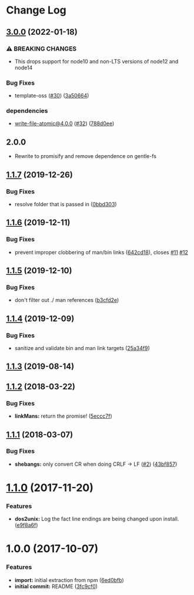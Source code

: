 # Change Log

## [3.0.0](https://www.github.com/npm/bin-links/compare/v2.3.0...v3.0.0) (2022-01-18)


### ⚠ BREAKING CHANGES

* This drops support for node10 and non-LTS versions of node12 and node14

### Bug Fixes

* template-oss ([#30](https://www.github.com/npm/bin-links/issues/30)) ([3a50664](https://www.github.com/npm/bin-links/commit/3a5066464dc3497be7aaa39a19444494c41bc9a9))


### dependencies

* write-file-atomic@4.0.0 ([#32](https://www.github.com/npm/bin-links/issues/32)) ([788d0ee](https://www.github.com/npm/bin-links/commit/788d0ee94841b20651d300acb4b1ca607192efcd))

## 2.0.0

* Rewrite to promisify and remove dependence on gentle-fs

<a name="1.1.7"></a>
## [1.1.7](https://github.com/npm/bin-links/compare/v1.1.6...v1.1.7) (2019-12-26)


### Bug Fixes

* resolve folder that is passed in ([0bbd303](https://github.com/npm/bin-links/commit/0bbd303))



<a name="1.1.6"></a>
## [1.1.6](https://github.com/npm/bin-links/compare/v1.1.5...v1.1.6) (2019-12-11)


### Bug Fixes

* prevent improper clobbering of man/bin links ([642cd18](https://github.com/npm/bin-links/commit/642cd18)), closes [#11](https://github.com/npm/bin-links/issues/11) [#12](https://github.com/npm/bin-links/issues/12)



<a name="1.1.5"></a>
## [1.1.5](https://github.com/npm/bin-links/compare/v1.1.4...v1.1.5) (2019-12-10)


### Bug Fixes

* don't filter out ./ man references ([b3cfd2e](https://github.com/npm/bin-links/commit/b3cfd2e))



<a name="1.1.4"></a>
## [1.1.4](https://github.com/npm/bin-links/compare/v1.1.3...v1.1.4) (2019-12-09)


### Bug Fixes

* sanitize and validate bin and man link targets ([25a34f9](https://github.com/npm/bin-links/commit/25a34f9))



<a name="1.1.3"></a>
## [1.1.3](https://github.com/npm/bin-links/compare/v1.1.2...v1.1.3) (2019-08-14)



<a name="1.1.2"></a>
## [1.1.2](https://github.com/npm/bin-links/compare/v1.1.1...v1.1.2) (2018-03-22)


### Bug Fixes

* **linkMans:** return the promise! ([5eccc7f](https://github.com/npm/bin-links/commit/5eccc7f))



<a name="1.1.1"></a>
## [1.1.1](https://github.com/npm/bin-links/compare/v1.1.0...v1.1.1) (2018-03-07)


### Bug Fixes

* **shebangs:** only convert CR when doing CRLF -> LF ([#2](https://github.com/npm/bin-links/issues/2)) ([43bf857](https://github.com/npm/bin-links/commit/43bf857))



<a name="1.1.0"></a>
# [1.1.0](https://github.com/npm/bin-links/compare/v1.0.0...v1.1.0) (2017-11-20)


### Features

* **dos2unix:** Log the fact line endings are being changed upon install. ([e9f8a6f](https://github.com/npm/bin-links/commit/e9f8a6f))



<a name="1.0.0"></a>
# 1.0.0 (2017-10-07)


### Features

* **import:** initial extraction from npm ([6ed0bfb](https://github.com/npm/bin-links/commit/6ed0bfb))
* **initial commit:** README ([3fc9cf0](https://github.com/npm/bin-links/commit/3fc9cf0))
